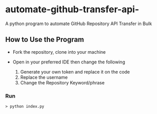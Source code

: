 # automate-github-transfer-api-
A python program to automate GitHub Repository API Transfer in Bulk


## How to Use the Program 

* Fork the repository, clone into your machine
* Open in your preferred IDE then change the following

    1. Generate your own token and replace it on the code
    2. Replace the username
    3. Change the Repository Keyword/phrase 

### Run 

    > python index.py  
